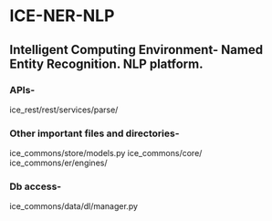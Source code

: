 # ICE-NER-NLP
## Intelligent Computing Environment- Named Entity Recognition. NLP platform.

### APIs- 
ice_rest/rest/services/parse/

### Other important files and directories-
ice_commons/store/models.py
ice_commons/core/
ice_commons/er/engines/

### Db access-
ice_commons/data/dl/manager.py
